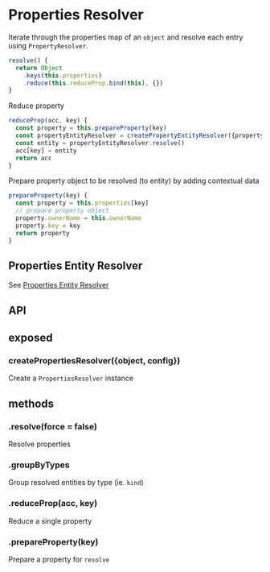 # Properties Resolver

Iterate through the properties map of an `object` and resolve each entry using `PropertyResolver`.

```js
resolve() {
  return Object
    .keys(this.properties)
    .reduce(this.reduceProp.bind(this), {})
}
```

Reduce property

```js
reduceProp(acc, key) {
  const property = this.prepareProperty(key)
  const propertyEntityResolver = createPropertyEntityResolver({property, config: this.config})
  const entity = propertyEntityResolver.resolve()
  acc[key] = entity
  return acc
}
```

Prepare property object to be resolved (to entity) by adding contextual data

```js
prepareProperty(key) {
  const property = this.properties[key]
  // prepare property object
  property.ownerName = this.ownerName
  property.key = key
  return property
}
```

## Properties Entity Resolver

See [Properties Entity Resolver](./property/PropertyEntityResolver.md)

## API

## exposed

### createPropertiesResolver({object, config})

Create a `PropertiesResolver` instance

## methods

### .resolve(force = false)

Resolve properties

### .groupByTypes

Group resolved entities by type (ie. `kind`)

### .reduceProp(acc, key)

Reduce a single property

### .prepareProperty(key)

Prepare a property for `resolve`
